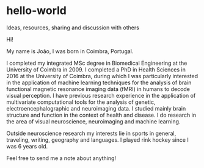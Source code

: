 # hello-world
Ideas, resources, sharing and discussion with others

Hi!

My name is João, I was born in Coimbra, Portugal.

I completed my integrated MSc degree in Biomedical Engineering at the University of Coimbra in 2009. I completed a PhD in Health Sciences in 2016 at the University of Coimbra, during which I was particularly interested in the application of machine learning techniques for the analysis of brain functional magnetic resonance imaging data (fMRI) in humans to decode visual perception. I have previous research experience in the application of multivariate computational tools for the analysis of genetic, electroencephalographic and neuroimaging data. I studied mainly brain structure and function in the context of health and disease. I do research in the area of visual neuroscience, neuroimaging and machine learning.

Outside neuroscience research my interests lie in sports in general, traveling, writing, geography and languages. I played rink hockey since I was 6 years old.

Feel free to send me a note about anything!
